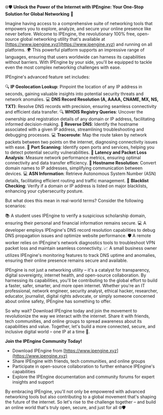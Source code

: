 🌐🛡️ **Unlock the Power of the Internet with IPEngine: Your One-Stop Solution for Global Networking** 🚀

Imagine having access to a comprehensive suite of networking tools that empowers you to explore, analyze, and secure your online presence like never before. Welcome to IPEngine, the revolutionary 100% free, open-source global networking utility that's available at [https://www.ipengine.xyz](https://www.ipengine.xyz) and running on all platforms. 🌍 This powerful platform supports an impressive range of languages, ensuring that users worldwide can harness its capabilities without barriers. With IPEngine by your side, you'll be equipped to tackle even the most complex networking challenges with ease.

IPEngine's advanced feature set includes:

🔍 **IP Geolocation Lookup**: Pinpoint the location of any IP address in seconds, gaining valuable insights into potential security threats and network anomalies.
💻 **DNS Record Resolution (A, AAAA, CNAME, MX, NS, TXT)**: Resolve DNS records with precision, ensuring seamless connectivity and efficient data transfer.
🔍 **WHOIS Registry Queries**: Uncover the ownership and registration details of any domain or IP address, facilitating informed decision-making.
👀 **Reverse DNS**: Identify the hostname associated with a given IP address, streamlining troubleshooting and debugging processes.
💻 **Traceroute**: Map the route taken by network packets between two points on the internet, diagnosing connectivity issues with ease.
💸 **Port Scanning**: Identify open ports and services, helping you to detect potential security vulnerabilities.
📡 **Latency and Packet Loss Analysis**: Measure network performance metrics, ensuring optimal connectivity and data transfer efficiency.
👀 **Hostname Resolution**: Convert domain names to IP addresses, simplifying communication between devices.
💻 **ASN Information**: Retrieve Autonomous System Number (ASN) details, facilitating efficient routing and traffic management.
🚨 **Blacklist Checking**: Verify if a domain or IP address is listed on major blacklists, enhancing your cybersecurity posture.

But what does this mean in real-world terms? Consider the following scenarios:

📚 A student uses IPEngine to verify a suspicious scholarship domain, ensuring their personal and financial information remains secure.
💻 A developer employs IPEngine's DNS record resolution capabilities to debug DNS propagation issues and optimize website performance.
🛡️ A remote worker relies on IPEngine's network diagnostics tools to troubleshoot VPN packet loss and maintain seamless connectivity.
📈 A small business owner utilizes IPEngine's monitoring features to track DNS uptime and anomalies, ensuring their online presence remains secure and available.

IPEngine is not just a networking utility – it's a catalyst for transparency, digital sovereignty, internet health, and open-source collaboration. By harnessing its capabilities, you'll be contributing to the global effort to build a faster, safer, smarter, and more open internet. Whether you're an IT professional, network engineer, security analyst, ethical hacker, researcher, educator, journalist, digital rights advocate, or simply someone concerned about online safety, IPEngine has something to offer.

So why wait? Download IPEngine today and join the movement to revolutionize the way we interact with the internet. Share it with friends, tech communities, and online groups to spread awareness about its capabilities and value. Together, let's build a more connected, secure, and inclusive digital world – one IP at a time 🚀.

**Join the IPEngine Community Today!**

* Download IPEngine from [https://www.ipengine.xyz](https://www.ipengine.xyz)
* Share IPEngine with friends, tech communities, and online groups
* Participate in open-source collaboration to further enhance IPEngine's capabilities
* Explore the IPEngine documentation and community forums for expert insights and support

By embracing IPEngine, you'll not only be empowered with advanced networking tools but also contributing to a global movement that's shaping the future of the internet. So let's rise to the challenge together – and build an online world that's truly open, secure, and just for all 🌐🛡️